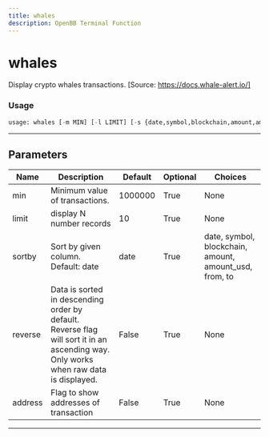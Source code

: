 ```yaml
---
title: whales
description: OpenBB Terminal Function
---
```


# whales

Display crypto whales transactions. [Source: https://docs.whale-alert.io/]

### Usage 
```python
usage: whales [-m MIN] [-l LIMIT] [-s {date,symbol,blockchain,amount,amount_usd,from,to}] [-r] [-a]
```
---
## Parameters

| Name | Description | Default | Optional | Choices |
| ---- | ----------- | ------- | -------- | ------- |
| min | Minimum value of transactions. | 1000000 | True | None |
| limit | display N number records | 10 | True | None |
| sortby | Sort by given column. Default: date | date | True | date, symbol, blockchain, amount, amount_usd, from, to |
| reverse | Data is sorted in descending order by default. Reverse flag will sort it in an ascending way. Only works when raw data is displayed. | False | True | None |
| address | Flag to show addresses of transaction | False | True | None |
---
